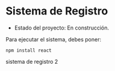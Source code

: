 <h1> Sistema de Registro</h1>

- Estado del proyecto: En construcción. 

Para ejecutar el sistema, debes poner:

```npm install react```

sistema de registro 2
